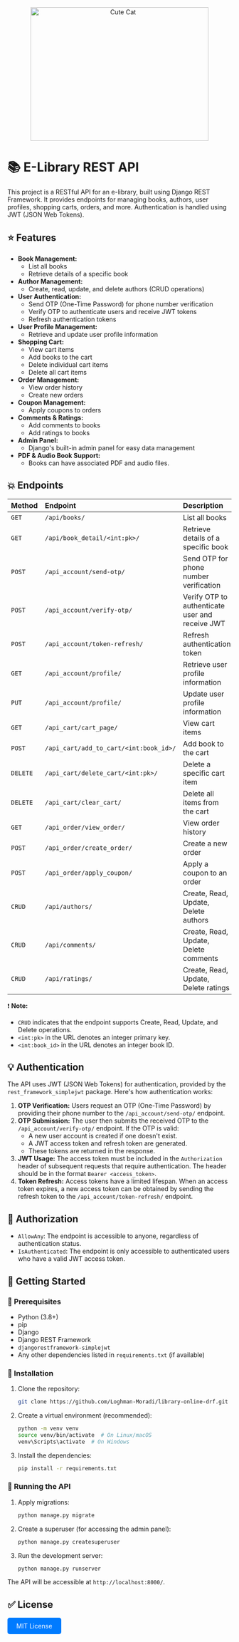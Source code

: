 <div align="center">
    <img src="https://media.giphy.com/media/0eDNZ7gTR8z7CnmwLT/giphy.gif?cid=ecf05e47rtpz60ecy4296mw1tnzdbzaczwx7ktmqtzyiqjw5&ep=v1_gifs_search&rid=giphy.gif&ct=g" alt="Cute Cat" width="400" height="300">
</div>

# :books: E-Library REST API

This project is a RESTful API for an e-library, built using Django REST Framework. It provides endpoints for managing books, authors, user profiles, shopping carts, orders, and more.  Authentication is handled using JWT (JSON Web Tokens).

## :star: Features

*   **Book Management:**
    *   List all books
    *   Retrieve details of a specific book
*   **Author Management:**
    *   Create, read, update, and delete authors (CRUD operations)
*   **User Authentication:**
    *   Send OTP (One-Time Password) for phone number verification
    *   Verify OTP to authenticate users and receive JWT tokens
    *   Refresh authentication tokens
*   **User Profile Management:**
    *   Retrieve and update user profile information
*   **Shopping Cart:**
    *   View cart items
    *   Add books to the cart
    *   Delete individual cart items
    *   Delete all cart items
*   **Order Management:**
    *   View order history
    *   Create new orders
*   **Coupon Management:**
    *   Apply coupons to orders
*   **Comments & Ratings:**
    *   Add comments to books
    *   Add ratings to books
*   **Admin Panel:**
    *   Django's built-in admin panel for easy data management
*   **PDF & Audio Book Support:**
    *   Books can have associated PDF and audio files.

## 💥 Endpoints

| Method   | Endpoint                                  | Description                                    | Permissions                               |
| :------- |:------------------------------------------| :--------------------------------------------- | :---------------------------------------- |
| `GET`    | `/api/books/`                             | List all books                               | `AllowAny`                                |
| `GET`    | `/api/book_detail/<int:pk>/`              | Retrieve details of a specific book          | `AllowAny`                                |
| `POST`   | `/api_account/send-otp/`                  | Send OTP for phone number verification       | `AllowAny`                                |
| `POST`   | `/api_account/verify-otp/`                | Verify OTP to authenticate user and receive JWT| `AllowAny`                                |
| `POST`   | `/api_account/token-refresh/`             | Refresh authentication token                 | `AllowAny` (using refresh token)         |
| `GET`    | `/api_account/profile/`                   | Retrieve user profile information            | `IsAuthenticated`                         |
| `PUT`    | `/api_account/profile/`                   | Update user profile information              | `IsAuthenticated`                         |
| `GET`    | `/api_cart/cart_page/`                    | View cart items                               | `IsAuthenticated`                         |
| `POST`   | `/api_cart/add_to_cart/<int:book_id>/`    | Add book to the cart                          | `IsAuthenticated`                         |
| `DELETE` | `/api_cart/delete_cart/<int:pk>/`         | Delete a specific cart item                   | `IsAuthenticated`                         |
| `DELETE` | `/api_cart/clear_cart/`                   | Delete all items from the cart                | `IsAuthenticated`                         |
| `GET`    | `/api_order/view_order/`                  | View order history                             | `IsAuthenticated`                         |
| `POST`   | `/api_order/create_order/`                | Create a new order                             | `IsAuthenticated`                         |
| `POST`   | `/api_order/apply_coupon/`                | Apply a coupon to an order                   | `IsAuthenticated`                         |
| `CRUD`   | `/api/authors/`                           | Create, Read, Update, Delete authors         | `IsAuthenticated`                         |
| `CRUD`   | `/api/comments/`                          | Create, Read, Update, Delete comments        | `IsAuthenticated`                         |
| `CRUD`   | `/api/ratings/`                           | Create, Read, Update, Delete ratings         | `IsAuthenticated`                         |

:exclamation: **Note:**

*   `CRUD` indicates that the endpoint supports Create, Read, Update, and Delete operations.
*   `<int:pk>` in the URL denotes an integer primary key.
*   `<int:book_id>` in the URL denotes an integer book ID.

## :bulb: Authentication

The API uses JWT (JSON Web Tokens) for authentication, provided by the `rest_framework_simplejwt` package.  Here's how authentication works:

1.  **OTP Verification:** Users request an OTP (One-Time Password) by providing their phone number to the `/api_account/send-otp/` endpoint.
2.  **OTP Submission:**  The user then submits the received OTP to the `/api_account/verify-otp/` endpoint.  If the OTP is valid:
    *   A new user account is created if one doesn't exist.
    *   A JWT access token and refresh token are generated.
    *   These tokens are returned in the response.
3.  **JWT Usage:** The access token must be included in the `Authorization` header of subsequent requests that require authentication. The header should be in the format `Bearer <access_token>`.
4.  **Token Refresh:** Access tokens have a limited lifespan.  When an access token expires, a new access token can be obtained by sending the refresh token to the `/api_account/token-refresh/` endpoint.

## :closed_lock_with_key: Authorization

*   `AllowAny`: The endpoint is accessible to anyone, regardless of authentication status.
*   `IsAuthenticated`: The endpoint is only accessible to authenticated users who have a valid JWT access token.


## :rocket: Getting Started

### :red_circle: Prerequisites

*   Python (3.8+)
*   pip
*   Django
*   Django REST Framework
*   `djangorestframework-simplejwt`
*   Any other dependencies listed in `requirements.txt` (if available)

### :red_circle: Installation

1.  Clone the repository:

    ```bash
    git clone https://github.com/Loghman-Moradi/library-online-drf.git
    ```

2.  Create a virtual environment (recommended):

    ```bash
    python -m venv venv
    source venv/bin/activate  # On Linux/macOS
    venv\Scripts\activate  # On Windows
    ```

3.  Install the dependencies:

    ```bash
    pip install -r requirements.txt
    ```

### :wrench: Running the API

1.  Apply migrations:

    ```bash
    python manage.py migrate
    ```

2.  Create a superuser (for accessing the admin panel):

    ```bash
    python manage.py createsuperuser
    ```

3.  Run the development server:

    ```bash
    python manage.py runserver
    ```

The API will be accessible at `http://localhost:8000/`.

## :white_check_mark: License

<a href="https://opensource.org/licenses/MIT" target="_blank" style="display: inline-block; padding: 10px 20px; background-color: #007bff; color: white; text-decoration: none; border-radius: 5px;">
    MIT License
</a>
